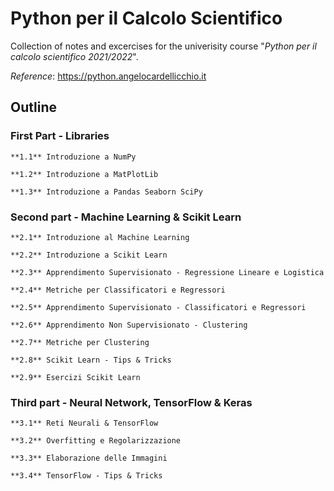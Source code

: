 # **Python per il Calcolo Scientifico**

Collection of notes and excercises for the univerisity course "*Python per il calcolo scientifico 2021/2022*".

*Reference*:
https://python.angelocardellicchio.it

## **Outline**

### **First Part - Libraries**

    **1.1** Introduzione a NumPy

    **1.2** Introduzione a MatPlotLib

    **1.3** Introduzione a Pandas Seaborn SciPy

### **Second part - Machine Learning & Scikit Learn**

    **2.1** Introduzione al Machine Learning

    **2.2** Introduzione a Scikit Learn

    **2.3** Apprendimento Supervisionato - Regressione Lineare e Logistica

    **2.4** Metriche per Classificatori e Regressori

    **2.5** Apprendimento Supervisionato - Classificatori e Regressori

    **2.6** Apprendimento Non Supervisionato - Clustering

    **2.7** Metriche per Clustering

    **2.8** Scikit Learn - Tips & Tricks

    **2.9** Esercizi Scikit Learn

### **Third part - Neural Network, TensorFlow & Keras**

    **3.1** Reti Neurali & TensorFlow

    **3.2** Overfitting e Regolarizzazione

    **3.3** Elaborazione delle Immagini
    
    **3.4** TensorFlow - Tips & Tricks
